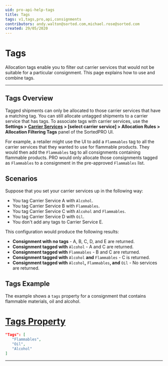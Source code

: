 ```yaml
---
uid: pro-api-help-tags
title: Tags
tags: v1,tags,pro,api,consignments
contributors: andy.walton@sorted.com,michael.rose@sorted.com
created: 29/05/2020
---
```

# Tags

Allocation tags enable you to filter out carrier services that would not be suitable for a particular consignment. This page explains how to use and combine tags.

---

## Tags Overview

Tagged shipments can only be allocated to those carrier services that have a matching tag. You can still allocate untagged shipments to a carrier service that has tags. To associate tags with carrier services, use the **Settings > [Carrier Services](https://www.electioapp.com/Configuration/carrierservices/) > [select carrier service] > Allocation Rules > Allocation Filtering Tags** panel of the SortedPRO UI.

For example, a retailer might use the UI to add a `Flammables` tag to all the carrier services that they wanted to use for flammable products. They would then add the `Flammables` tag to all consignments containing flammable products. PRO would only allocate those consignments tagged as `Flammables` to a consignment in the pre-approved `Flammables` list.

## Scenarios

Suppose that you set your carrier services up in the following way:

* You tag Carrier Service A with `Alcohol`.
* You tag Carrier Service B with `Flammables`.
* You tag Carrier Service C with `Alcohol` and `Flammables`.
* You tag Carrier Service D with `Oil`.
* You don't add any tags to Carrier Service E.

This configuration would produce the following results:

* **Consignment with no tags** - A, B, C, D, and E are returned.
* **Consignment tagged with** `Alcohol` - A and C are returned.
* **Consignment tagged with** `Flammables` - B and C are returned.
* **Consignment tagged with** `Alcohol` **and** `Flammables` - C is returned.
* **Consignment tagged with** `Alcohol`**,** `Flammables`**, and** `Oil` - No services are returned.

## Tags Example

The example shows a `tags` property for a consignment that contains flammable materials, oil and alcohol.

# [Tags Property](#tab/tags-property)

```json
"Tags": [
   "Flammables",
   "Oil",
   "Alcohol"
]
```
---